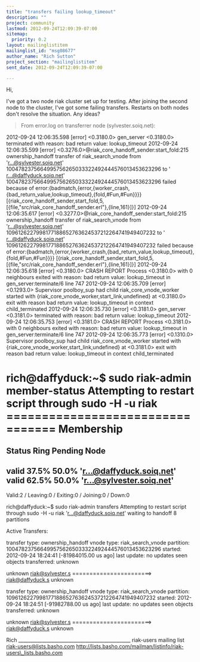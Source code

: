 ```yaml
---
title: "transfers failing lookup_timeout"
description: ""
project: community
lastmod: 2012-09-24T12:09:39-07:00
sitemap:
  priority: 0.2
layout: mailinglistitem
mailinglist_id: "msg08677"
author_name: "Rich Sutton"
project_section: "mailinglistitem"
sent_date: 2012-09-24T12:09:39-07:00

---
```



Hi,

I've got a two node riak cluster set up for testing. After joining the
second node to the cluster, I've got some failing transfers. Restarts on
both nodes don't resolve the situation. Any ideas?

>From error.log on transferrer node (sylvester.soiq.net):

2012-09-24 12:06:35.598 [error] <0.3180.0> gen\_server <0.3180.0> terminated
with reason: bad return value: lookup\_timeout
2012-09-24 12:06:35.599 [error]
<0.3276.0>@riak\_core\_handoff\_sender:start\_fold:215 ownership\_handoff
transfer of riak\_search\_vnode from 'r...@sylvester.soiq.net'
1004782375664995756265033322492444576013453623296 to '
r...@daffyduck.soiq.net' 1004782375664995756265033322492444576013453623296
failed because of
error:{badmatch,{error,{worker\_crash,{bad\_return\_value,lookup\_timeout},{fold,#Fun,#Fun}}}}
[{riak\_core\_handoff\_sender,start\_fold,5,[{file,"src/riak\_core\_handoff\_sender.erl"},{line,161}]}]
2012-09-24 12:06:35.617 [error]
<0.3277.0>@riak\_core\_handoff\_sender:start\_fold:215 ownership\_handoff
transfer of riak\_search\_vnode from 'r...@sylvester.soiq.net'
1096126227998177188652763624537212264741949407232 to '
r...@daffyduck.soiq.net' 1096126227998177188652763624537212264741949407232
failed because of
error:{badmatch,{error,{worker\_crash,{bad\_return\_value,lookup\_timeout},{fold,#Fun,#Fun}}}}
[{riak\_core\_handoff\_sender,start\_fold,5,[{file,"src/riak\_core\_handoff\_sender.erl"},{line,161}]}]
2012-09-24 12:06:35.618 [error] <0.3180.0> CRASH REPORT Process <0.3180.0>
with 0 neighbours exited with reason: bad return value: lookup\_timeout in
gen\_server:terminate/6 line 747
2012-09-24 12:06:35.709 [error] <0.1293.0> Supervisor poolboy\_sup had child
riak\_core\_vnode\_worker started with
{riak\_core\_vnode\_worker,start\_link,undefined} at <0.3180.0> exit with
reason bad return value: lookup\_timeout in context child\_terminated
2012-09-24 12:06:35.730 [error] <0.3181.0> gen\_server <0.3181.0> terminated
with reason: bad return value: lookup\_timeout
2012-09-24 12:06:35.753 [error] <0.3181.0> CRASH REPORT Process <0.3181.0>
with 0 neighbours exited with reason: bad return value: lookup\_timeout in
gen\_server:terminate/6 line 747
2012-09-24 12:06:35.773 [error] <0.1310.0> Supervisor poolboy\_sup had child
riak\_core\_vnode\_worker started with
{riak\_core\_vnode\_worker,start\_link,undefined} at <0.3181.0> exit with
reason bad return value: lookup\_timeout in context child\_terminated


rich@daffyduck:~$ sudo riak-admin member-status
Attempting to restart script through sudo -H -u riak
================================= Membership
==================================
Status Ring Pending Node
-------------------------------------------------------------------------------
valid 37.5% 50.0% 'r...@daffyduck.soiq.net'
valid 62.5% 50.0% 'r...@sylvester.soiq.net'
-------------------------------------------------------------------------------
Valid:2 / Leaving:0 / Exiting:0 / Joining:0 / Down:0

rich@daffyduck:~$ sudo riak-admin transfers
Attempting to restart script through sudo -H -u riak
'r...@daffyduck.soiq.net' waiting to handoff 8 partitions

Active Transfers:

transfer type: ownership\_handoff
vnode type: riak\_search\_vnode
partition: 1004782375664995756265033322492444576013453623296
started: 2012-09-24 18:24:41 [-81984015.00 us ago]
last update: no updates seen
objects transferred: unknown

 unknown
riak@sylvester.s =======================> riak@daffyduck.s
 unknown

transfer type: ownership\_handoff
vnode type: riak\_search\_vnode
partition: 1096126227998177188652763624537212264741949407232
started: 2012-09-24 18:24:51 [-91982788.00 us ago]
last update: no updates seen
objects transferred: unknown

 unknown
riak@sylvester.s =======================> riak@daffyduck.s
 unknown

Rich
\_\_\_\_\_\_\_\_\_\_\_\_\_\_\_\_\_\_\_\_\_\_\_\_\_\_\_\_\_\_\_\_\_\_\_\_\_\_\_\_\_\_\_\_\_\_\_
riak-users mailing list
riak-users@lists.basho.com
http://lists.basho.com/mailman/listinfo/riak-users\_lists.basho.com

